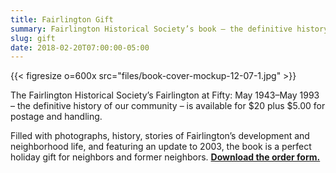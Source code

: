 ```yaml
---
title: Fairlington Gift
summary: Fairlington Historical Society’s book – the definitive history of our community – is available for sale.
slug: gift
date: 2018-02-20T07:00:00-05:00
---
```


{{< figresize o=600x src="files/book-cover-mockup-12-07-1.jpg" >}}

The Fairlington Historical Society’s Fairlington at Fifty: May 1943–May 1993 – the definitive history of our community – is available for $20 plus $5.00 for postage and handling.

Filled with photographs, history, stories of Fairlington’s development and neighborhood life, and featuring an update to 2003, the book is a perfect holiday gift for neighbors and former neighbors. **[Download the order form.](files/Fairlington-at-50-CF-Memorial-Edition-Order-Form.doc)**